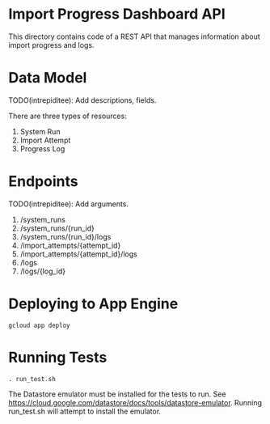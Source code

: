 # Import Progress Dashboard API

This directory contains code of a REST API that manages information
about import progress and logs.

# Data Model

TODO(intrepiditee): Add descriptions, fields.

There are three types of resources:
1. System Run
2. Import Attempt
3. Progress Log

# Endpoints

TODO(intrepiditee): Add arguments.

1. /system_runs
2. /system_runs/{run_id}
3. /system_runs/{run_id}/logs
4. /import_attempts/{attempt_id}
5. /import_attempts/{attempt_id}/logs
6. /logs
7. /logs/{log_id}


# Deploying to App Engine

```
gcloud app deploy
```

# Running Tests

```
. run_test.sh
```

The Datastore emulator must be installed for the tests to run.
See https://cloud.google.com/datastore/docs/tools/datastore-emulator.
Running run_test.sh will attempt to install the emulator.
